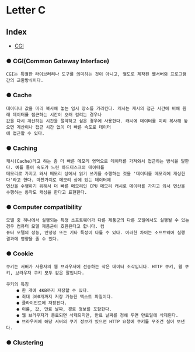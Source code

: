 Letter C
==========

## Index
   * [CGI](#CGI)


### ● CGI(Common Gateway Interface)
```
CGI는 특별한 라이브러리나 도구를 의미하는 것이 아니고, 별도로 제작된 웹서버와 프로그램간의 교환방식이다. 
```

### ● Cache
```
데이터나 값을 미리 복사해 놓는 임시 장소를 가리킨다. 캐시는 캐시의 접근 시간에 비해 원래 데이터를 접근하는 시간이 오래 걸리는 경우나
값을 다시 계산하는 시간을 절약하고 싶은 경우에 사용한다. 캐시에 데이터를 미리 복사해 놓으면 계산이나 접근 시간 없이 더 빠른 속도로 데이터
에 접근할 수 있다.
```


### ● Caching
```
캐시(Cache)라고 하는 좀 더 빠른 메모리 영역으로 데이터를 가져와서 접근하는 방식을 말한다. 예를 들어 속도가 느린 하드디스크의 데이터를
메모리로 가지고 와서 메모리 상에서 읽기 쓰기를 수행하는 것을 '데이터를 메모리에 캐싱한다'라고 한다. 마찬가지로 메모리 상에 있는 데이터에
연산을 수행하기 위해서 더 빠른 메모리인 CPU 메모리 캐시로 데이터를 가지고 와서 연산을 수행하는 동작도 캐싱을 한다고 표현한다.

```

### ● Computer compatibility
```
모델 중 하나에서 실행되는 특정 소프트웨어가 다른 제품군의 다른 모델에서도 실행될 수 있는 경우 컴퓨터 모델 제품군이 호환된다고 합니다. 컴
퓨터 모델의 성능, 안정성 또는 기타 특성이 다를 수 있다. 이러한 차이는 소프트웨어 실행 결과에 영향을 줄 수 있다.
```

### ● Cookie
```
쿠키는 서버가 사용자의 웹 브라우저에 전송하는 작은 데이터 조각입니다. HTTP 쿠키, 웹 쿠키, 브라우저 쿠키 모두 같은 말입니다.

쿠키의 특징
    ● 한 개에 4KB까지 저장할 수 있다.
    ● 최대 300개까지 저장 가능한 텍스트 파일이다.
    ● 클라이언트에 저장된다.
    ● 이름, 값, 만료 날짜, 경로 정보를 포함한다.
    ● 웹 브라우저가 종료되면 삭제되지만, 만료 날짜를 정해 두면 만료일에 삭제된다.
    ● 브라우저에 해당 서버의 쿠기 정보가 있으면 HTTP 요청에 쿠키를 무조건 실어 보낸다.
```

### ● Clustering

